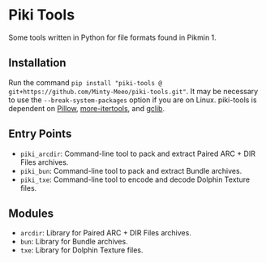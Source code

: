 # Piki Tools
Some tools written in Python for file formats found in Pikmin 1.

## Installation
Run the command `pip install "piki-tools @ git+https://github.com/Minty-Meeo/piki-tools.git"`.  It may be necessary to use the `--break-system-packages` option if you are on Linux.  piki-tools is dependent on [Pillow](https://pypi.org/project/Pillow/), [more-itertools](https://pypi.org/project/more-itertools/), and [gclib](https://github.com/LagoLunatic/gclib/tree/master).

## Entry Points
- `piki_arcdir`: Command-line tool to pack and extract Paired ARC + DIR Files archives.
- `piki_bun`: Command-line tool to pack and extract Bundle archives.
- `piki_txe`: Command-line tool to encode and decode Dolphin Texture files.

## Modules
- `arcdir`: Library for Paired ARC + DIR Files archives.
- `bun`: Library for Bundle archives.
- `txe`: Library for Dolphin Texture files.
